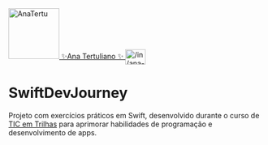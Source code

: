 <a href="https://anatertu.github.io/" target="_blank">

  <img src="https://avatars.githubusercontent.com/u/66326789?v=4" alt="AnaTertu" height="100" width="100" style="max-width:100%;"/>

</a>
<a href="https://www.linkedin.com/in/ana-tertu/" target="_blank">
 ✨Ana Tertuliano ✨
  <img align="center" alt="/in/ana-tertu" height="30" width="40" src="https://cdn.jsdelivr.net/gh/devicons/devicon/icons/linkedin/linkedin-original.svg" style="max-width:100%;" target="_blank"/>
   

</a>


# SwiftDevJourney

Projeto com exercícios práticos em Swift, desenvolvido durante o curso de [TIC em Trilhas](https://ticemtrilhas.instructure.com/courses/348) para aprimorar habilidades de programação e desenvolvimento de apps.

